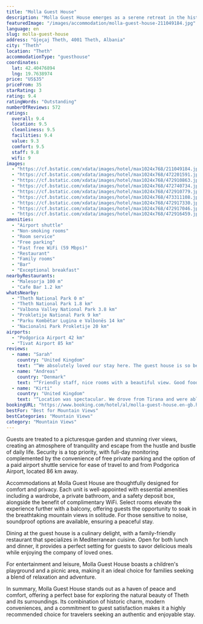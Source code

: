 ```yaml
---
title: "Molla Guest House"
description: "Molla Guest House emerges as a serene retreat in the historic heart of Theth, merely 4."
featuredImage: "/images/accommodation/molla-guest-house-211049184.jpg"
language: en
slug: molla-guest-house
address: "Gjeçaj Theth, 4001 Theth, Albania"
city: "Theth"
location: "Theth"
accommodationType: "guesthouse"
coordinates:
  lat: 42.40476894
  lng: 19.7638974
price: "US$35"
priceFrom: 35
starRating: 3
rating: 9.4
ratingWords: "Outstanding"
numberOfReviews: 572
ratings:
  overall: 9.4
  location: 9.5
  cleanliness: 9.5
  facilities: 9.4
  value: 9.3
  comfort: 9.5
  staff: 9.8
  wifi: 9
images:
  - "https://cf.bstatic.com/xdata/images/hotel/max1024x768/211049184.jpg?k=0472187c97b6ab0028f0c16d9d1d01b560a96324365e2ec26df468922de15066&o=&hp=1"
  - "https://cf.bstatic.com/xdata/images/hotel/max1024x768/472201591.jpg?k=d22b64160ea34f51ee30b9030c2fbc129b4f127355b07e9c0131119c5e863fdf&o=&hp=1"
  - "https://cf.bstatic.com/xdata/images/hotel/max1024x768/472910863.jpg?k=991b4c1735453141f4aa864c9c52ab0973c5df4c95fa4b9e29edf42c27dbc334&o=&hp=1"
  - "https://cf.bstatic.com/xdata/images/hotel/max1024x768/472740734.jpg?k=c79ed340ea6a876671bc3f8ad4f55b348924af35f1388847ad87d26803672a15&o=&hp=1"
  - "https://cf.bstatic.com/xdata/images/hotel/max1024x768/472910779.jpg?k=4e652c099c7d71e3855742a45f66ceda5711a81962007031b5a5d645c09d3637&o=&hp=1"
  - "https://cf.bstatic.com/xdata/images/hotel/max1024x768/473311108.jpg?k=f4b47ee5893f1044bf485b946a486655ec518563881d1b37d2df16cda32bd04b&o=&hp=1"
  - "https://cf.bstatic.com/xdata/images/hotel/max1024x768/472917330.jpg?k=c3dec30fb92e127e34e3fc7b9336bd8c57f97d024f8e501f6dbdc5e3088bda33&o=&hp=1"
  - "https://cf.bstatic.com/xdata/images/hotel/max1024x768/472917046.jpg?k=cfd06dc72de29b7031673e0ba1fa3fa5ba2177796911be02402d0a058c88a70e&o=&hp=1"
  - "https://cf.bstatic.com/xdata/images/hotel/max1024x768/472916459.jpg?k=933fdac86bc54fbf6328065982040693fbcde2a7d7d2a32e021a4e4e50772f57&o=&hp=1"
amenities:
  - "Airport shuttle"
  - "Non-smoking rooms"
  - "Room service"
  - "Free parking"
  - "Fast free WiFi (59 Mbps)"
  - "Restaurant"
  - "Family rooms"
  - "Bar"
  - "Exceptional breakfast"
nearbyRestaurants:
  - "Malesorja 100 m"
  - "Cafe Bar 1.2 km"
whatsNearby:
  - "Theth National Park 0 m"
  - "Theth National Park 1.8 km"
  - "Valbona Valley National Park 3.8 km"
  - "Prokletije National Park 9 km"
  - "Parku Kombëtar Lugina e Valbonës 14 km"
  - "Nacionalni Park Prokletije 20 km"
airports:
  - "Podgorica Airport 42 km"
  - "Tivat Airport 85 km"
reviews:
  - name: "Sarah"
    country: "United Kingdom"
    text: "“We absolutely loved our stay here. The guest house is so beautiful in the most amazing countryside. It’s run by a family and you can really tell that they take a lot of care over everything. All of the food is from product either grown on the...”"
  - name: "Andreas"
    country: "Denmark"
    text: "“Friendly staff, nice rooms with a beautiful view. Good food”"
  - name: "Kirti"
    country: "United Kingdom"
    text: "“Location was spectacular. We drove from Tirana and were able to comfortably reach and park. The host Rafael was the extremely kind and generous. The food was super tasty considering we were vegetarians, didn’t think we would get any nice food. We...”"
bookingURL: "https://www.booking.com/hotel/al/molla-guest-house.en-gb.html?aid=8035640"
bestFor: "Best for Mountain Views"
bestCategories: "Mountain Views"
category: "Mountain Views"
---
```


Guests are treated to a picturesque garden and stunning river views, creating an atmosphere of tranquility and escape from the hustle and bustle of daily life. Security is a top priority, with full-day monitoring complemented by the convenience of free private parking and the option of a paid airport shuttle service for ease of travel to and from Podgorica Airport, located 86 km away.

Accommodations at Molla Guest House are thoughtfully designed for comfort and privacy. Each unit is well-appointed with essential amenities including a wardrobe, a private bathroom, and a safety deposit box, alongside the benefit of complimentary WiFi. Select rooms elevate the experience further with a balcony, offering guests the opportunity to soak in the breathtaking mountain views in solitude. For those sensitive to noise, soundproof options are available, ensuring a peaceful stay.

Dining at the guest house is a culinary delight, with a family-friendly restaurant that specializes in Mediterranean cuisine. Open for both lunch and dinner, it provides a perfect setting for guests to savor delicious meals while enjoying the company of loved ones.

For entertainment and leisure, Molla Guest House boasts a children's playground and a picnic area, making it an ideal choice for families seeking a blend of relaxation and adventure.

In summary, Molla Guest House stands out as a haven of peace and comfort, offering a perfect base for exploring the natural beauty of Theth and its surroundings. Its combination of historic charm, modern conveniences, and a commitment to guest satisfaction makes it a highly recommended choice for travelers seeking an authentic and enjoyable stay.